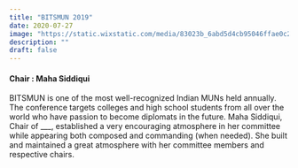 ```yaml
---
title: "BITSMUN 2019"
date: 2020-07-27
image: "https://static.wixstatic.com/media/83023b_6abd5d4cb95046ffae0c2fe4faa985ab~mv2.png/v1/crop/x_98,y_298,w_788,h_405/fill/w_409,h_210,al_c,q_85,usm_0.66_1.00_0.01/logo-bitsmun.webp"
description: ""
draft: false
---
```

#### Chair : Maha Siddiqui
BITSMUN is one of the most well-recognized Indian MUNs held annually. The conference targets colleges and high school students from all over the world who have passion to become diplomats in the future. Maha Siddiqui, Chair of ___, established a very encouraging atmosphere in her committee while appearing both composed and commanding (when needed). She built and maintained a great atmosphere with her committee members and respective chairs.